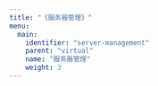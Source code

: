 ```yaml
---
title: "《服务器管理》"
menu:
  main:
    identifier: "server-management"
    parent: "virtual"
    name: "服务器管理"
    weight: 3
---
```

